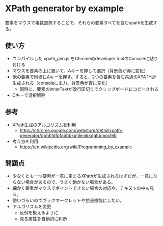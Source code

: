 # XPath generator by example

要素をマウスで複数選択することで、それらの要素すべてを含むxpathを生成する。

## 使い方
* コンパイルした xpath_gen.js をChromeのdeveloper toolのConsoleに貼り付ける
* マウスを要素の上に置いて、Aキーを押して選択（背景色が赤に変化）
* 他の要素で同様にAキーを押す。すると、2つの要素を含む共通のXPATHが生成される（consoleに出力、背景色が青に変化）
  * 同時に、要素のinnerTextが改行区切りでクリップボードにコピーされる
* Cキーで選択解除

## 参考
* XPath生成のアルゴリズムを利用
  * https://chrome.google.com/webstore/detail/xpath-generator/dphfifdfpfabhbkghlmnkkdghbmocfeb
* 考え方を利用
  * https://en.wikipedia.org/wiki/Programming_by_example

## 問題点
* 少なくとも一つ要素が一意に定まるXPathが生成されるはずだが、一意にならない場合があるので、うまく動かない場合がある。
* 細かく要素がマウスでポイントできない場合の対応や、テキストの中も見る。
* 使いづらいのでブックマークレットや拡張機能にしたい。
* アルゴリズムを変更
  * 反例を扱えるように
  * 見る属性を自動的に判断